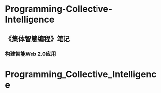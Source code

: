 # Programming-Collective-Intelligence
## 《集体智慧编程》笔记
### 构建智能Web 2.0应用
# Programming_Collective_Intelligence
